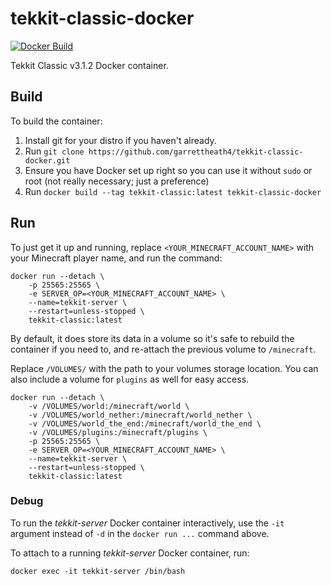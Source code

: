 # tekkit-classic-docker
[![Docker Build](https://img.shields.io/docker/cloud/build/garrettheath4/tekkit-classic.svg)](https://hub.docker.com/r/garrettheath4/tekkit-classic)

Tekkit Classic v3.1.2 Docker container.


## Build

To build the container:

1. Install git for your distro if you haven't already.
1. Run `git clone https://github.com/garrettheath4/tekkit-classic-docker.git`
1. Ensure you have Docker set up right so you can use it without `sudo` or root
   (not really necessary; just a preference)
1. Run `docker build --tag tekkit-classic:latest tekkit-classic-docker`


## Run

To just get it up and running, replace `<YOUR_MINECRAFT_ACCOUNT_NAME>` with
your Minecraft player name, and run the command:

```shell
docker run --detach \
    -p 25565:25565 \
    -e SERVER_OP=<YOUR_MINECRAFT_ACCOUNT_NAME> \
    --name=tekkit-server \
    --restart=unless-stopped \
    tekkit-classic:latest
```

By default, it does store its data in a volume so it's safe to rebuild the
container if you need to, and re-attach the previous volume to `/minecraft`.

Replace `/VOLUMES/` with the path to your volumes storage location. You can
also include a volume for `plugins` as well for easy access.

```shell
docker run --detach \
    -v /VOLUMES/world:/minecraft/world \
    -v /VOLUMES/world_nether:/minecraft/world_nether \
    -v /VOLUMES/world_the_end:/minecraft/world_the_end \
    -v /VOLUMES/plugins:/minecraft/plugins \
    -p 25565:25565 \
    -e SERVER_OP=<YOUR_MINECRAFT_ACCOUNT_NAME> \
    --name=tekkit-server \
    --restart=unless-stopped \
    tekkit-classic:latest
```


### Debug

To run the _tekkit-server_ Docker container interactively, use the `-it`
argument instead of `-d` in the `docker run ...` command above.

To attach to a running _tekkit-server_ Docker container, run:

    docker exec -it tekkit-server /bin/bash


<!-- vim: set textwidth=80 -->

